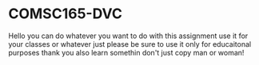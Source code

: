 # COMSC165-DVC

Hello 
you can do whatever you want to do with this assignment
use it for your classes or whatever
just please be sure to use it only for educaitonal purposes
thank you
also 
learn somethin don't just copy man or woman!